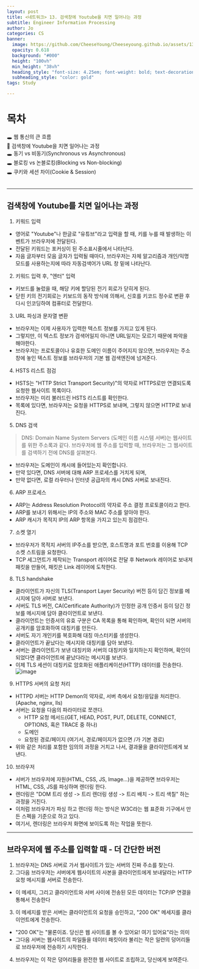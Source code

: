 ```yaml
---
layout: post
title: <네트워크> 13. 검색창에 Youtube을 치면 일어나는 과정
subtitle: Engineer Information Processing
author: Jo
categories: CS
banner:
  image: https://github.com/CheeseYoung/Cheeseyoung.github.io/assets/132384527/c626796d-a4bb-4ffd-962a-5639a9fdbfbb
  opacity: 0.618
  background: "#000"
  height: "100vh"
  min_height: "38vh"
  heading_style: "font-size: 4.25em; font-weight: bold; text-decoration: underline"
  subheading_style: "color: gold"
tags: Study

---
```


# 목차
🕳 웹 통신의 큰 흐름 <br>
📌 검색창에 Youtube을 치면 일어나는 과정 <br>
🕳 동기 vs 비동기(Synchronous vs Asynchronous) <br>
🕳 블로킹 vs 논블로킹(Blocking vs Non-blocking) <br>
🕳 쿠키와 세션 차이(Cookie & Session) <br>
<br>
<hr>

## 검색창에 Youtube를 치면 일어나는 과정

1. 키워드 입력
- 영어로 "Youtube"나 한글로 "유튜브"라고 입력을 할 때, 키를 누를 때 발생하는 이벤트가 브라우저에 전달된다. 
- 전달된 키워드는 포커싱이 된 주소표시줄에서 나타난다.
- 자음 글자부터 모음 글자가 입력될 때마다, 브라우저는 자체 알고리즘과 개인/익명 모드를 사용하는지에 따라 자동검색어가 URL 창 밑에 나타난다.

2. 키워드 입력 후, "엔터" 입력
- 키보드를 눌렀을 때, 해당 키에 할당된 전기 회로가 닫히게 된다.
- 닫힌 키의 전기회로는 키보드의 동작 방식에 의해서, 신호를 키코드 정수로 변환 후 다시 인코딩하여 컴퓨터로 전달한다.

3. URL 파싱과 문자열 변환
- 브라우저는 이제 사용자가 입력한 텍스트 정보를 가지고 있게 된다.
- 그렇지만, 이 텍스트 정보가 검색어일지 아니면 URL일지는 모르기 때문에 파악을 해야한다.
- 브라우저는 프로토콜이나 유효한 도메인 이름이 주어지지 않으면, 브라우저는 주소창에 놓인 텍스트 정보를 브라우저의 기본 웹 검색엔진에 넘겨준다.
 
4. HSTS 리스트 점검
- HSTS는 "HTTP Strict Transport Security)"의 약자로 HTTPS로만 연결되도록 요청한 웹사이트 목록이다.
- 브라우저는 미리 불러드린 HSTS 리스트를 확인한다.
- 목록에 있다면, 브라우저는 요청을 HTTPS로 보내며, 그렇지 않으면 HTTP로 보내진다. 

5. DNS 검색
> DNS: Domain Name System Servers (도메인 이름 시스템 서버)는 웹사이트를 위한 주소록과 같다.
> 브라우저에 웹 주소를 입력할 때, 브라우저는 그 웹사이트를 검색하기 전에 DNS를 살펴본다.
- 브라우저는 도메인이 캐시에 들어있는지 확인합니다. 
- 만약 있다면, DNS 서버에 대해 ARP 프로세스를 거치게 되며,
- 만약 없다면, 로컬 라우터나 인터넷 공급자의 캐시 DNS 서버로 보내진다.

6. ARP 프로세스
- ARP는 Address Resolution Protocol의 약자로 주소 결정 프로토콜이라고 한다. 
- ARP를 보내기 위해서는 IP의 주소와 MAC 주소를 알아야 한다.
- ARP 캐시가 목적지 IP의 ARP 항목을 가지고 있는지 점검한다. 

7. 소켓 열기
- 브라우저가 목적지 서버의 IP주소를 받으면, 호스트명과 포트 번호를 이용해 TCP 소켓 스트림을 요청한다.
- TCP 세그먼트가 제작되는 Transport 레이어로 전달 후 Network 레이어로 보내져 패킷을 만들어, 패킷은 Link 레이어에 도착한다.

8. TLS handshake
- 클라이언트가 자신의 TLS(Transport Layer Security) 버전 등이 담긴 정보를 메시지에 담아 서버로 보낸다.
- 서버도 TLS 버전, CA(Certificate Authority)가 인정한 공개 인증서 등이 담긴 정보를 메시지에 담아 클라이언트로 보낸다.
- 클라이언트는 인증서의 유효 구분은 CA 목록을 통해 확인하며, 확인이 되면 서버의 공개키를 암호화하여 대칭키를 만든다.
- 서버도 자기 개인키를 복호화해 대칭 마스터키를 생성한다.
- 클라이언트가 끝났다는 메시지와 대칭키를 담아 보낸다.
- 서버는 클라이언트가 보낸 대칭키와 서버의 대칭키와 일치하는지 확인하며, 확인이 되었다면 클라이언트에 끝났다라는 메시지를 보낸다.
- 이제 TLS 세션이 대칭키로 암호화된 애플리케이션(HTTP) 데이터를 전송한다.
![image](https://github.com/CheeseYoung/Cheeseyoung.github.io/assets/132384527/6325f6e8-2efc-4645-82d7-1004d366ef14)

9. HTTPS 서버의 요청 처리
- HTTPD 서버는 HTTP Demon의 약자로, 서버 측에서 요청/응답을 처리한다. (Apache, nginx, lls)
- 서버는 요청을 다음의 파라미터로 쪼갠다.
  - HTTP 요청 메서드(GET, HEAD, POST, PUT, DELETE, CONNECT, OPTIONS, 혹은 TRACE 중 하나)
  - 도메인
  - 요청된 경로/페이지 (여기서, 경로/페이지가 없으면 /가 기본 경로)
- 위와 같은 처리를 포함한 임의의 과정을 거치고 나서, 결과물을 클라이언트에게 보낸다.

10. 브라우저
- 서버가 브라우저에 자원(HTML, CSS, JS, Image...)을 제공하면 브라우저는 HTML, CSS, JS를 파싱하며 렌더링 한다.
- 렌더링은 "DOM 트리 생성 -> 트리 렌더링 생성 -> 트리 배치 -> 트리 색칠" 하는 과정을 거친다.
- 이처럼 브라우저가 파싱 하고 렌더링 하는 방식은 W3C라는 웹 표준화 기구에서 만든 스펙을 기준으로 하고 있다.
- 여기서, 렌더링은 브라우저 화면에 보이도록 하는 작업을 뜻한다.


 <hr>


## 브라우저에 웹 주소를 입력할 때 - 더 간단한 버전

1. 브라우저는 DNS 서버로 가서 웹사이트가 있는 서버의 진짜 주소를 찾는다.
2. 그다음 브라우저는 서버에게 웹사이트의 사본을 클라이언트에게 보내달라는 HTTP 요청 메시지를 서버로 전송한다.
  - 이 메세지, 그리고 클라이언트와 서버 사이에 전송된 모든 데이터는 TCP/IP 연결을 통해서 전송한다
3. 이 메세지를 받은 서버는 클라이언트의 요청을 승인하고, "200 OK" 메세지를 클라이언트에게 전송한다.
  - "200 OK"는 "물론이죠. 당신은 웹 사이트를 볼 수 있어요! 여기 있어요"라는 의미
  - 그다음 서버는 웹사이트의 파일들을 데이터 패킷이라 불리는 작은 일련의 덩어리들로 브라우저에 전송하기 시작한다.
4. 브라우저는 이 작은 덩어리들을 완전한 웹 사이트로 조립하고, 당신에게 보여준다.





